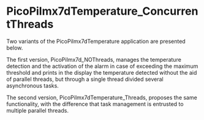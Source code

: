 # PicoPiImx7dTemperature_ConcurrentThreads
Two variants of the PicoPiImx7dTemperature application are presented below.

The first version, PicoPiImx7d_NOThreads, manages the temperature detection and the activation of the alarm in case of
exceeding the maximum threshold and prints in the display the temperature detected without the aid of parallel threads, but
through a single thread divided several asynchronous tasks.

The second version, PicoPiImx7dTemperature_Threads, proposes the same functionality, with the difference that task management is entrusted to multiple parallel threads.
